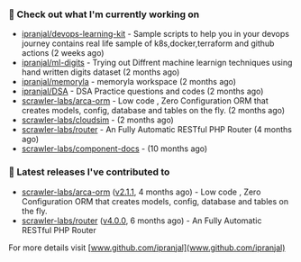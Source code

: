 ### 👷 Check out what I'm currently working on

- [ipranjal/devops-learning-kit](https://github.com/ipranjal/devops-learning-kit) - Sample scripts to help you in your devops journey contains real life sample of k8s,docker,terraform and github actions (2 weeks ago)
- [ipranjal/ml-digits](https://github.com/ipranjal/ml-digits) - Trying out Diffrent machine learnign techniques using hand written digits dataset (2 months ago)
- [ipranjal/memoryla](https://github.com/ipranjal/memoryla) - memoryla workspace (2 months ago)
- [ipranjal/DSA](https://github.com/ipranjal/DSA) - DSA Practice questions and codes (2 months ago)
- [scrawler-labs/arca-orm](https://github.com/scrawler-labs/arca-orm) -  Low code , Zero Configuration ORM that creates models, config, database and tables on the fly. (2 months ago)
- [scrawler-labs/cloudsim](https://github.com/scrawler-labs/cloudsim) -  (2 months ago)
- [scrawler-labs/router](https://github.com/scrawler-labs/router) - An Fully Automatic RESTful PHP Router (4 months ago)
- [scrawler-labs/component-docs](https://github.com/scrawler-labs/component-docs) -  (10 months ago)

### 🔭 Latest releases I've contributed to

- [scrawler-labs/arca-orm](https://github.com/scrawler-labs/arca-orm) ([v2.1.1](https://github.com/scrawler-labs/arca-orm/releases/tag/v2.1.1), 4 months ago) -  Low code , Zero Configuration ORM that creates models, config, database and tables on the fly.
- [scrawler-labs/router](https://github.com/scrawler-labs/router) ([v4.0.0](https://github.com/scrawler-labs/router/releases/tag/v4.0.0), 6 months ago) - An Fully Automatic RESTful PHP Router

For more details visit [www.github.com/ipranjal](www.github.com/ipranjal)

